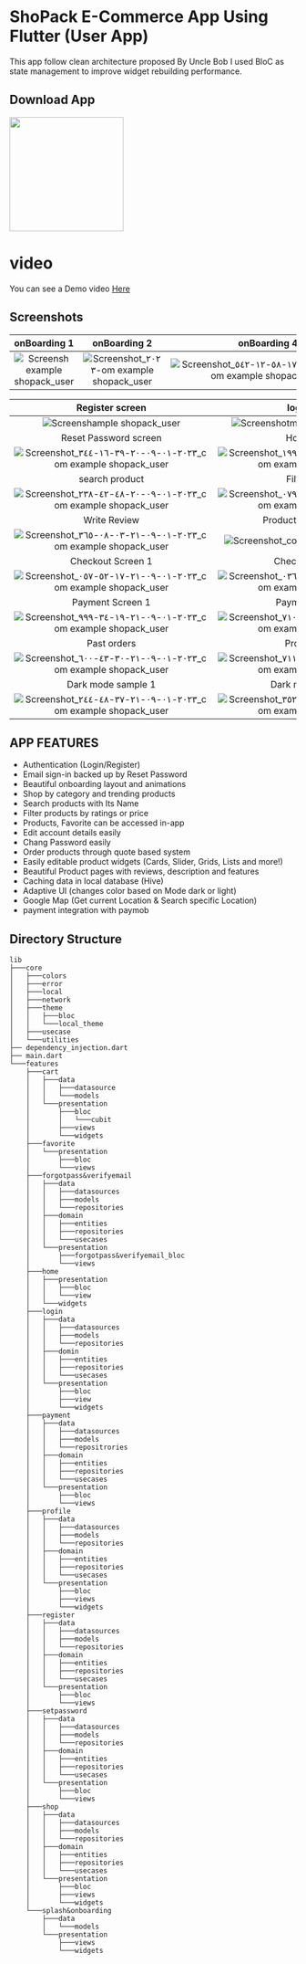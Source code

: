# **ShoPack E-Commerce App Using Flutter (User App)**
This app follow clean architecture proposed By Uncle Bob 
I used BloC as state management to improve widget rebuilding performance. 
## Download App
<a href="https://github.com/Mahmoudagha01/ShoPack-App-With-Clean-Architecture/releases/download/v1.0.0-beta/app-release.apk"><img src="https://playerzon.com/asset/download.png" width="200"></img></a>
# video
You can see a Demo video [Here](https://youtu.be/ZHnQVbcstT0)

## Screenshots

  onBoarding 1                 |     onBoarding 2          |    onBoarding 4     | Splash Screen 
:-------------------------:|:-------------------------:|:-------------------------:|:-------------------------:
![Screensh example shopack_user](https://user-images.githubusercontent.com/55716560/211206667-f70ed1ce-d939-4d29-8d18-f789e4132560.jpg)|![Screenshot_٢٠٢٣-om example shopack_user](https://user-images.githubusercontent.com/55716560/211206730-1625cd49-fd06-4a80-9111-6d70cf81691e.jpg)|![Screenshot_٢٠٢٣-٠١-٠٨-١٧-٥٨-١٢-٥٤٢_com example shopack_user](https://user-images.githubusercontent.com/55716560/211206832-1a7449c5-9029-4fcc-8864-87342e63f399.jpg)|![Screenshot__com example shopack_user](https://user-images.githubusercontent.com/55716560/211206813-7759b021-f436-41b3-ac35-faf69a6a9723.jpg)

Register screen                  |   login Screen      |  forgot password Screen |  verify Email Screen      
:-------------------------:|:-------------------------:|:-------------------------:|:-------------------------:
![Screenshample shopack_user](https://user-images.githubusercontent.com/55716560/211381857-7c8ad141-a375-4830-b63e-92d2914ac3fa.jpg)|![Screenshotm example shopack_user](https://user-images.githubusercontent.com/55716560/211381400-0da2d4f1-63b3-4b61-906c-7fe7666923ce.jpg)|![Screenshot_ example shopack_user](https://user-images.githubusercontent.com/55716560/211382446-255121dc-9f20-4100-8ddc-1e8fb1731a41.jpg)|![Screenshotom example shopack_user](https://user-images.githubusercontent.com/55716560/211382111-fc94439b-97d4-479b-aba4-004e604d2848.jpg)
Reset Password screen                  |   Home Screen      |  Shop Screen 1 |  shop Screen 2     
![Screenshot_٢٠٢٣-٠١-٠٩-٢٠-٣٩-١٦-٣٤٤_com example shopack_user](https://user-images.githubusercontent.com/55716560/211383276-3ec09729-ad05-49b9-96a3-0c1696f91425.jpg)|![Screenshot_٢٠٢٣-٠١-٠٩-٢٠-٤١-٢٨-١٩٩_com example shopack_user](https://user-images.githubusercontent.com/55716560/211383785-6fff6d98-55e8-4ba5-805d-346ed619e8cd.jpg)|![Screenshot_٢٠٢٣-٠١-٠٩-٢٠-٤٢-٠٢-٧٢٩_com example shopack_user](https://user-images.githubusercontent.com/55716560/211384122-64ede600-a965-4d88-8b73-60ce0fa979a6.jpg)|![Screenshot_٢٠٢٣-٠١-٠٩-٢٠-٤٤-٣٥-٣٣٩_com example shopack_user](https://user-images.githubusercontent.com/55716560/211384205-28ebc641-15c7-48cd-a653-482349ec68a0.jpg)
search product                   |   Filter Product       |  Product Detalis Screen 1 |  Product Detalis Screen 2     
![Screenshot_٢٠٢٣-٠١-٠٩-٢٠-٤٨-٤٢-٢٣٨_com example shopack_user](https://user-images.githubusercontent.com/55716560/211384929-9ffed378-06ce-4230-8ff2-87a086aa8639.jpg)|![Screenshot_٢٠٢٣-٠١-٠٩-٢٠-٤٩-٢٥-٠٧٩_com example shopack_user](https://user-images.githubusercontent.com/55716560/211385067-7a8f3aa5-bfb6-4a27-ac8c-c49041fe3202.jpg)|![Screenshot_٢٠٢٣-٠١-٠٩-٢٠-٥١-٥٨-٣٤١_com example shopack_user](https://user-images.githubusercontent.com/55716560/211385545-23269a70-f9ae-4854-80c9-eb1e4a19a7f9.jpg)|![Screenshot_٢٠٢٣-٠١-٠٩-٢٠-٥٢-١٣-٣٠٩_com example shopack_user](https://user-images.githubusercontent.com/55716560/211385578-fa9176cd-2450-46bc-aea6-a369124b6edf.jpg)
Write Review                | Product Reviews Screen     |  Favorite Screen |  Cart Screen  
![Screenshot_٢٠٢٣-٠١-٠٩-٢١-٠٣-٠٨-٣٦٥_com example shopack_user](https://user-images.githubusercontent.com/55716560/211387574-6b3c9397-95b5-490c-98dd-415691fbae75.jpg)|![Screenshot_com example shopack_user](https://user-images.githubusercontent.com/55716560/211387595-3efa8f26-047f-4418-94c2-3c7f30f8777d.jpg)|![Screenshot_٢٠٢٣-٠١-٠٩-٢١-٠٧-٣٣-٨٤٠_com example shopack_user](https://user-images.githubusercontent.com/55716560/211389216-18051a6e-a777-470f-ac4e-9ca6721b426d.jpg)|![Screenshot_٢٠٢٣-٠١-٠٩-٢١-١٧-٤٠-٣٠٧_com example shopack_user](https://user-images.githubusercontent.com/55716560/211390664-ad7dc996-2b1f-46da-b48e-01171eb9c0a9.jpg)
Checkout Screen 1             | Checkout Screen 2    |  Map Screen | Search map 
![Screenshot_٢٠٢٣-٠١-٠٩-٢١-١٧-٥٢-٠٥٧_com example shopack_user](https://user-images.githubusercontent.com/55716560/211390877-52f37e43-d7ee-4eca-8909-b4d04ca1cdf4.jpg)|![Screenshot_٢٠٢٣-٠١-٠٩-٢١-١٨-١٦-٠٣٦_com example shopack_user](https://user-images.githubusercontent.com/55716560/211390969-5aebdf99-e4e9-4824-ae2c-e2a126ebedad.jpg)|![Screenshot_٢٠٢٣-٠١-٠٩-٢١-١٨-٤٨-٠٩٨_com example shopack_user](https://user-images.githubusercontent.com/55716560/211391120-53826c7e-ee6a-4f3c-adc8-88bf72299853.jpg)|![Screenshot_٢٠٢٣-٠١-٠٩-٢١-١٨-٣٤-٥٩١_com example shopack_user](https://user-images.githubusercontent.com/55716560/211391164-9c907fac-c299-4c81-a770-60c7919366bd.jpg)
Payment Screen 1             | Payment Screen 2    |  Success Screen | Active orders 
![Screenshot_٢٠٢٣-٠١-٠٩-٢١-١٩-٣٤-٩٩٩_com example shopack_user](https://user-images.githubusercontent.com/55716560/211391638-eef0e1f2-dfdb-4cb8-b57a-8d02a2fb971e.jpg)|![Screenshot_٢٠٢٣-٠١-٠٩-٢١-٢٠-٥٤-٧١٠_com example shopack_user](https://user-images.githubusercontent.com/55716560/211391730-dd8487cb-ec3e-498b-a604-2e1b3dae13bf.jpg)|![Screenshot_٢٠٢٣-٠١-٠٩-٢١-٢١-٠٠-٨٦٠_com example shopack_user](https://user-images.githubusercontent.com/55716560/211391850-c0c13db0-a379-4ae3-8a59-59fd69cc2ddd.jpg)|![Screenshot_٢٠٢٣-٠١-٠٩-٢١-٣٠-٤٠-٥٣٢_com example shopack_user](https://user-images.githubusercontent.com/55716560/211392118-20fab90a-52e0-4810-a4d7-74a56b95fe51.jpg)
Past orders           | Profile Screen    |  Update Profile Screen | change password
![Screenshot_٢٠٢٣-٠١-٠٩-٢١-٣٠-٤٣-٦٠٠_com example shopack_user](https://user-images.githubusercontent.com/55716560/211393010-60f07a52-659a-48e8-ba4b-27249301bdad.jpg)|![Screenshot_٢٠٢٣-٠١-٠٩-٢١-٣٧-٠٨-٧١١_com example shopack_user](https://user-images.githubusercontent.com/55716560/211394125-2c45e58d-1acb-4c83-91e1-27970e4c0035.jpg)|![Screenshot_om example shopack_user](https://user-images.githubusercontent.com/55716560/211393892-81c70bb1-459b-4c4f-ba29-153d926c9481.jpg)|![Screenshot_٢٠٢٣-٠١-٠٩-٢١-٣٧-٣٦-٨٣٤_com example shopack_user](https://user-images.githubusercontent.com/55716560/211394300-bb4faac6-6aa8-4109-bfdb-26560663263c.jpg)
Dark mode sample 1           | Dark mode sample 2     | Dark mode sample 3  | No Internet Status 
![Screenshot_٢٠٢٣-٠١-٠٩-٢١-٣٧-٤٨-٢٤٤_com example shopack_user](https://user-images.githubusercontent.com/55716560/211394475-382c4af2-8b67-4c43-b663-b7c53fa1b218.jpg)|![Screenshot_٢٠٢٣-٠١-٠٩-٢١-٣٨-١٩-٣٥٢_com example shopack_user](https://user-images.githubusercontent.com/55716560/211394512-ac9650dd-0aab-47cd-93e1-77381461048f.jpg)|![Screenshot_٢٠٢٣-٠١-٠٩-٢١-٣٨-١٢-٩٥٤_com example shopack_user](https://user-images.githubusercontent.com/55716560/211394599-a85fbf5f-83de-4b01-8600-dff9eda8f568.jpg)|![Screenshot_٢٠٢٣-٠١-٠٩-٢١-٤٦-٣٧-٩٠٣_com example shopack_user](https://user-images.githubusercontent.com/55716560/211394911-93918279-35e8-44bf-bcd2-22a002799615.jpg)


## APP FEATURES 

* Authentication (Login/Register) 
* Email sign-in backed up by Reset Password 
* Beautiful onboarding layout and animations 
* Shop by category and trending products 
* Search products with Its Name 
* Filter products by ratings or price 
* Products, Favorite can be accessed in-app 
* Edit account details easily 
* Chang Password easily
* Order products through quote based system 
* Easily editable product widgets (Cards, Slider, Grids, Lists and more!) 
* Beautiful Product pages with reviews, description and features 
* Caching data in local database (Hive) 
* Adaptive UI (changes color based on Mode dark or light)
* Google Map (Get current Location & Search specific Location)
* payment integration with paymob

## Directory Structure
```
lib
├───core
│   ├───colors
│   ├───error
│   ├───local
│   ├───network
│   ├───theme
│   │   ├───bloc
│   │   └───local_theme
│   ├───usecase
│   └───utilities
├── dependency_injection.dart
├── main.dart
└───features
    ├───cart
    │   ├───data
    │   │   ├───datasource       
    │   │   └───models
    │   └───presentation
    │       ├───bloc
    │       │   └───cubit        
    │       ├───views
    │       └───widgets
    ├───favorite
    │   └───presentation
    │       ├───bloc
    │       └───views
    ├───forgotpass&verifyemail   
    │   ├───data
    │   │   ├───datasources      
    │   │   ├───models
    │   │   └───repositories     
    │   ├───domain
    │   │   ├───entities
    │   │   ├───repositories     
    │   │   └───usecases
    │   └───presentation
    │       ├───forgotpass&verifyemail_bloc
    │       └───views
    ├───home
    │   ├───presentation
    │   │   ├───bloc
    │   │   └───view
    │   └───widgets
    ├───login
    │   ├───data
    │   │   ├───datasources
    │   │   ├───models
    │   │   └───repositories
    │   ├───domin
    │   │   ├───entities
    │   │   ├───repositories
    │   │   └───usecases
    │   └───presentation
    │       ├───bloc
    │       ├───view
    │       └───widgets
    ├───payment
    │   ├───data
    │   │   ├───datasources
    │   │   ├───models
    │   │   └───repositrories
    │   ├───domain
    │   │   ├───entities
    │   │   ├───repositories
    │   │   └───usecases
    │   └───presentation
    │       ├───bloc
    │       └───views
    ├───profile
    │   ├───data
    │   │   ├───datasources
    │   │   ├───models
    │   │   └───repositories
    │   ├───domain
    │   │   ├───entities
    │   │   ├───repositories
    │   │   └───usecases
    │   └───presentation
    │       ├───bloc
    │       ├───views
    │       └───widgets
    ├───register
    │   ├───data
    │   │   ├───datasources
    │   │   ├───models
    │   │   └───repositories
    │   ├───domain
    │   │   ├───entities
    │   │   ├───repositories
    │   │   └───usecases
    │   └───presentation
    │       ├───bloc
    │       └───views
    ├───setpassword
    │   ├───data
    │   │   ├───datasources
    │   │   ├───models
    │   │   └───repositories
    │   ├───domain
    │   │   ├───entities
    │   │   ├───repositories
    │   │   └───usecases
    │   └───presentation
    │       ├───bloc
    │       └───views
    ├───shop
    │   ├───data
    │   │   ├───datasources
    │   │   ├───models
    │   │   └───repositories
    │   ├───domain
    │   │   ├───entities
    │   │   ├───repositories
    │   │   └───usecases
    │   └───presentation
    │       ├───bloc
    │       ├───views
    │       └───widgets
    └───splash&onboarding
        ├───data
        │   └───models
        └───presentation
            ├───views
            └───widgets
```







